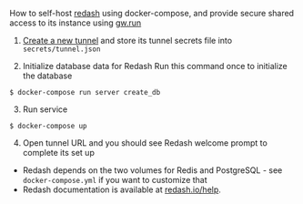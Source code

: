 How to self-host [redash](https://redash.io) using docker-compose, and provide secure shared access to its instance using [gw.run](https://gw.run)

1. [Create a new tunnel](https://gw.run/) and store its tunnel secrets file into `secrets/tunnel.json`

2. Initialize database data for Redash
   Run this command once to initialize the database

```
$ docker-compose run server create_db
```

3. Run service

```
$ docker-compose up
```

4. Open tunnel URL and you should see Redash welcome prompt to complete its set up

- Redash depends on the two volumes for Redis and PostgreSQL - see `docker-compose.yml` if you want to customize that
- Redash documentation is available at [redash.io/help](https://redash.io/help).
